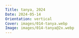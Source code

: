```yaml
---
Title: tanya, 2024
Date: 2024-05-14
Orientation: vertical
Cover: images/014-tanya.webp
Image: images/014-tanya@2x.webp
---
```

